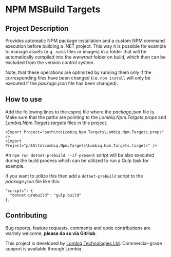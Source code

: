 # NPM MSBuild Targets



## Project Description

Provides automatic NPM package installation and a custom NPM command execution before building a .NET project. This way it is possible for example to manage assets (e.g. .scss files or images) in a folder that will be automatically compiled into the _wwwroot_ folder on build, which then can be excluded from the version control system.

Note, that these operations are optimized by running them only if the corresponding files have been changed (i.e. `npm install` will only be executed if the _package.json_ file has been changed).


## How to use

Add the following lines to the csproj file where the _package.json_ file is. Make sure that the paths are pointing to the _Lombiq.Npm.Targets.props_ and _Lombiq.Npm.Targets.targets_ files in this project.

```
<Import Project="path\to\Lombiq.Npm.Targets\Lombiq.Npm.Targets.props" />
<Import Project="path\to\Lombiq.Npm.Targets\Lombiq.Npm.Targets.targets" />
```

An `npm run dotnet-prebuild --if-present` script will be also executed during the build process which can be utilized to run a Gulp task for example.

If you want to utilize this then add a `dotnet-prebuild` script to the _package.json_ file like this:

```
"scripts": {
  "dotnet-prebuild": "gulp build"
},
```


## Contributing

Bug reports, feature requests, comments and code contributions are warmly welcome, **please do so via GitHub**.

This project is developed by [Lombiq Technologies Ltd](https://lombiq.com/). Commercial-grade support is available through Lombiq.